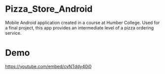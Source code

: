 # Pizza_Store_Android
Mobile Android application created in a course at Humber College. Used for a final project, this app provides an intermediate level of a pizza ordering service.

# Demo
https://youtube.com/embed/cvNTddy40i0




